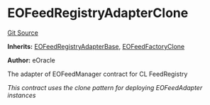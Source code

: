 # EOFeedRegistryAdapterClone

[Git Source](https://github.com/Eoracle/target-contracts/blob/44a7184a934b669887867d9bb70946619d422be3/src/adapters/EOFeedRegistryAdapterClone.sol)

**Inherits:**
[EOFeedRegistryAdapterBase](/src/adapters/EOFeedRegistryAdapterBase.sol/abstract.EOFeedRegistryAdapterBase.md),
[EOFeedFactoryClone](/src/adapters/factories/EOFeedFactoryClone.sol/abstract.EOFeedFactoryClone.md)

**Author:** eOracle

The adapter of EOFeedManager contract for CL FeedRegistry

_This contract uses the clone pattern for deploying EOFeedAdapter instances_

